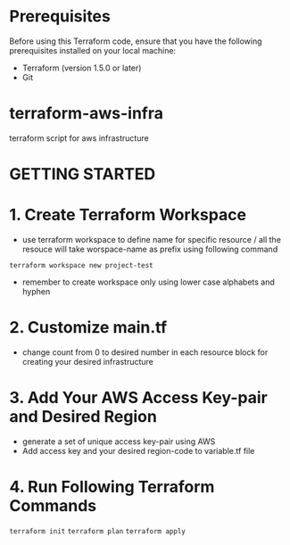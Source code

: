 # Prerequisites
Before using this Terraform code, ensure that you have the following prerequisites installed on your local machine:

- Terraform (version 1.5.0 or later)
- Git

# terraform-aws-infra
terraform script for aws infrastructure

# GETTING STARTED 

# 1. Create Terraform Workspace 
* use terraform workspace to define name for specific resource / all the resouce will take worspace-name as prefix using following command

`terraform workspace new project-test`

* remember to create workspace only using lower case alphabets and hyphen 

# 2. Customize main.tf

* change count from 0 to desired number in each resource block for creating your desired infrastructure 

# 3. Add Your AWS Access Key-pair and Desired Region

* generate a set of unique access key-pair using AWS 
* Add access key and your desired region-code to variable.tf file 

# 4. Run Following Terraform Commands

`terraform init`
`terraform plan`
`terraform apply`
